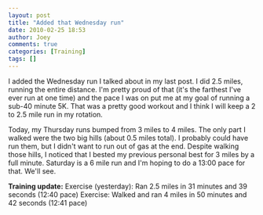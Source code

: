 ```yaml
---
layout: post
title: "Added that Wednesday run"
date: 2010-02-25 18:53
author: Joey
comments: true
categories: [Training]
tags: []
---
```

I added the Wednesday run I talked about in my last post. I did 2.5 miles, running the entire distance. I'm pretty proud of that (it's the farthest I've ever run at one time) and the pace I was on put me at my goal of running a sub-40 minute 5K. That was a pretty good workout and I think I will keep a 2 to 2.5 mile run in my rotation.

Today, my Thursday runs bumped from 3 miles to 4 miles. The only part I walked were the two big hills (about 0.5 miles total). I probably could have run them, but I didn't want to run out of gas at the end. Despite walking those hills, I noticed that I bested my previous personal best for 3 miles by a full minute. Saturday is a 6 mile run and I'm hoping to do a 13:00 pace for that. We'll see.

**Training update:**
Exercise (yesterday): Ran 2.5 miles in 31 minutes and 39 seconds (12:40 pace)
Exercise: Walked and ran 4 miles in 50 minutes and 42 seconds (12:41 pace)
